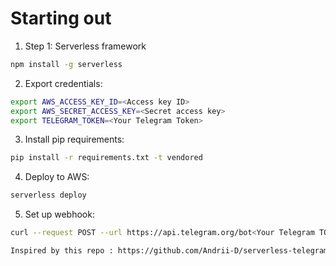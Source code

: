 # Starting out

1.  Step 1: Serverless framework

  ```bash
  npm install -g serverless
  ```

2.  Export credentials:

  ```bash
  export AWS_ACCESS_KEY_ID=<Access key ID>
  export AWS_SECRET_ACCESS_KEY=<Secret access key>
  export TELEGRAM_TOKEN=<Your Telegram Token>
  ```

3.  Install pip requirements:

  ```bash
  pip install -r requirements.txt -t vendored
  ```

4.  Deploy to AWS:

  ```bash
  serverless deploy
  ```

5. Set up webhook:

  ```bash
  curl --request POST --url https://api.telegram.org/bot<Your Telegram TOKEN>/setWebhook --header 'content-type: application/json' --data '{"url": <API endpoint>}'

Inspired by this repo : https://github.com/Andrii-D/serverless-telegram-bot
